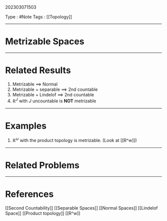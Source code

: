 202303071503

Type : #Note
Tags : [[Topology]]

---
# Metrizable Spaces

---
# Related Results
1) Metrizable $\implies$ Normal
2) Metrizable + separable $\implies$ 2nd countable
3) Metrizable + Lindelof $\implies$ 2nd countable
4) $\mathbb{R}^{J}$ with $J$ uncountable is **NOT** metrizable
---
# Examples
1) $\mathbb{R}^{\omega}$ with the product topology is metrizable. (Look at [[R^w]])

---
# Related Problems


---
# References
[[Second Countability]]
[[Separable Spaces]]
[[Normal Spaces]]
[[Lindelof Space]]
[[Product topology]]
[[R^w]]